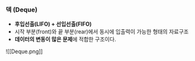 ### 덱 (Deque)
+ **후입선출(LIFO) + 선입선출(FIFO)**
+ 시작 부분(front)와 끝 부분(rear)에서 동시에 입출력이 가능한 형태의 자료구조
+ **데이터의 변동이 많은 문제**에 적합한 구조이다.

![[Deque.png]]